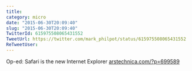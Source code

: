 ```yaml
---
title: 
category: micro
date: "2015-06-30T20:09:40"
slug: "2015-06-30T20:09:40"
TwitterId: 615975508065431552
TweetUrl: https://twitter.com/mark_philpot/status/615975508065431552
ReTweetUser: 
---
```


Op-ed: Safari is the new Internet Explorer [arstechnica.com/?p=699589](http://arstechnica.com/?p=699589)
